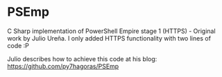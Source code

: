 # PSEmp
C Sharp implementation of PowerShell Empire stage 1 (HTTPS) - Original work by Julio Ureña. I only added HTTPS functionality with two lines of code :P

Julio describes how to achieve this code at his blog: https://github.com/py7hagoras/PSEmp



